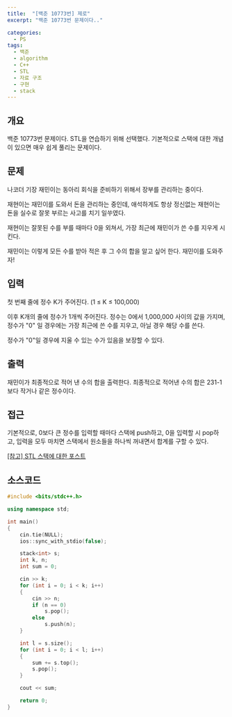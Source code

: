 ```yaml
---
title:  "[백준 10773번] 제로"
excerpt: "백준 10773번 문제이다.."

categories:
  - PS
tags:
  - 백준
  - algorithm
  - C++
  - STL
  - 자료 구조
  - 구현
  - stack
---
```


## 개요
백준 10773번 문제이다. STL을 연습하기 위해 선택했다. 기본적으로 스택에 대한 개념이 있으면 매우 쉽게 풀리는 문제이다.

## 문제
나코더 기장 재민이는 동아리 회식을 준비하기 위해서 장부를 관리하는 중이다.

재현이는 재민이를 도와서 돈을 관리하는 중인데, 애석하게도 항상 정신없는 재현이는 돈을 실수로 잘못 부르는 사고를 치기 일쑤였다.

재현이는 잘못된 수를 부를 때마다 0을 외쳐서, 가장 최근에 재민이가 쓴 수를 지우게 시킨다.

재민이는 이렇게 모든 수를 받아 적은 후 그 수의 합을 알고 싶어 한다. 재민이를 도와주자!

## 입력
첫 번째 줄에 정수 K가 주어진다. (1 ≤ K ≤ 100,000)

이후 K개의 줄에 정수가 1개씩 주어진다. 정수는 0에서 1,000,000 사이의 값을 가지며, 정수가 "0" 일 경우에는 가장 최근에 쓴 수를 지우고, 아닐 경우 해당 수를 쓴다.

정수가 "0"일 경우에 지울 수 있는 수가 있음을 보장할 수 있다.

## 출력
재민이가 최종적으로 적어 낸 수의 합을 출력한다. 최종적으로 적어낸 수의 합은 231-1보다 작거나 같은 정수이다.

## 접근
기본적으로, 0보다 큰 정수를 입력할 때마다 스택에 push하고, 0을 입력할 시 pop하고, 입력을 모두 마치면 스택에서 원소들을 하나씩 꺼내면서 합계를 구할 수 있다.

[[참고] STL 스택에 대한 포스트](https://chanhk-im.github.io/study/stl-stack/)

## 소스코드
```C++
#include <bits/stdc++.h>

using namespace std;

int main()
{
    cin.tie(NULL);
    ios::sync_with_stdio(false);

    stack<int> s;
    int k, n;
    int sum = 0;

    cin >> k;
    for (int i = 0; i < k; i++)
    {
        cin >> n;
        if (n == 0)
            s.pop();
        else
            s.push(n);
    }

    int l = s.size();
    for (int i = 0; i < l; i++)
    {
        sum += s.top();
        s.pop();
    }

    cout << sum;

    return 0;
}
```